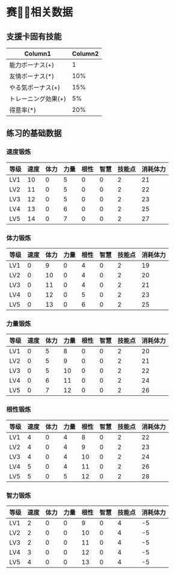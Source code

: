 <!--
 * @Author: your name
 * @Date: 2021-07-10 17:45:07
 * @LastEditTime: 2021-08-25 13:20:50
 * @LastEditors: Akarichan
 * @Description: In User Settings Edit
 * @FilePath: \fake-hpf:\My Repo\umamusume-calc\src\assets\wiki.md
-->
# 赛🐎💃相关数据


## 支援卡固有技能


|Column1  |Column2  |
|---------|---------|
|能力ボーナス(+)     |     1    |
|友情ボーナス(*)     |    10%     |
|やる気ボーナス(+)   |    15%     |
|トレーニング効果(+) |    5%     |
|得意率(*)           |    20%     |


## 练习的基础数据

### 速度锻炼
|等级  |速度  |体力  |力量  | 根性 | 智慧 | 技能点 | 消耗体力 |
|-----|------|------|------|------|-----|--------|---------|
|LV1  | 10   |  0   |  5   |  0   |  0   |   2  |21|
|LV2  | 11   |  0   |  5   |  0   |  0   |   2  |22|
|LV3  | 12   |  0   |  5   |  0   |  0   |   2  |23|
|LV4  | 13   |  0   |  6   |  0   |  0   |   2  |25|
|LV5  | 14   |  0   |  7   |  0   |  0   |   2  |27|

### 体力锻炼
|等级  |速度  |体力  |力量  | 根性 | 智慧 | 技能点 | 消耗体力 |
|-----|------|------|------|------|-----|--------|---------|
|LV1  |  0   |  9    |  0   |  4   |  0   |   2  |19|
|LV2  |  0   |  10   |  0   |  4   |  0   |   2  |20|
|LV3  |  0   |  11   |  0   |  4   |  0   |   2  |21|
|LV4  |  0   |  12   |  0   |  5   |  0   |   2  |23|
|LV5  |  0   |  13   |  0   |  6   |  0   |   2  |25|

### 力量锻炼
|等级  |速度  |体力  |力量  | 根性 | 智慧 | 技能点 | 消耗体力 |
|-----|------|------|------|------|-----|--------|---------|
|LV1  |  0   |  5    |  8   |  0   |  0   |   2  |20|
|LV2  |  0   |  5    |  9   |  0   |  0   |   2  |21|
|LV3  |  0   |  5    |  10  |  0   |  0   |   2  |22|
|LV4  |  0   |  6    |  11  |  0   |  0   |   2  |24|
|LV5  |  0   |  7    |  12  |  0   |  0   |   2  |26|


### 根性锻炼
|等级  |速度  |体力  |力量  | 根性 | 智慧 | 技能点 | 消耗体力 |
|-----|------|------|------|------|-----|--------|---------|
|LV1  |  4   |  0    |  4   |  8   |  0   |   2  |22|
|LV2  |  4   |  0    |  4   |  9   |  0   |   2  |23|
|LV3  |  4   |  0    |  4   |  10  |  0   |   2  |24|
|LV4  |  5   |  0    |  4   |  11  |  0   |   2  |26|
|LV5  |  5   |  0    |  5   |  12  |  0   |   2  |28|


### 智力锻炼
|等级  |速度  |体力  |力量  | 根性 | 智慧 | 技能点 | 消耗体力 |
|-----|------|------|------|------|-----|--------|---------|
|LV1  |  2   |  0    |  0   |  9   |  0   |   4  |-5|
|LV2  |  2   |  0    |  0   |  10   |  0   |   4  |-5|
|LV3  |  2   |  0    |  0   |  11  |  0   |   4  |-5|
|LV4  |  3   |  0    |  0   |  12  |  0   |   4  |-5|
|LV5  |  4   |  0    |  0   |  13  |  0   |   4  |-5|


